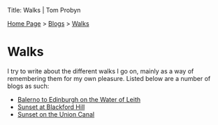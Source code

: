Title: Walks | Tom Probyn

[Home Page](https://tomprobyn.uk) > [Blogs](https://tomprobyn.uk/blogs) > [Walks](https://tomprobyn.uk/walks)

# Walks

I try to write about the different walks I go on, mainly as a way of remembering them for my own pleasure. Listed below are a number of blogs as such:

 - [Balerno to Edinburgh on the Water of Leith](./balerno_edinburgh.html)
 - [Sunset at Blackford Hill](./blackford_hill_sunset.html)
 - [Sunset on the Union Canal](./union_canal_sunset.html)